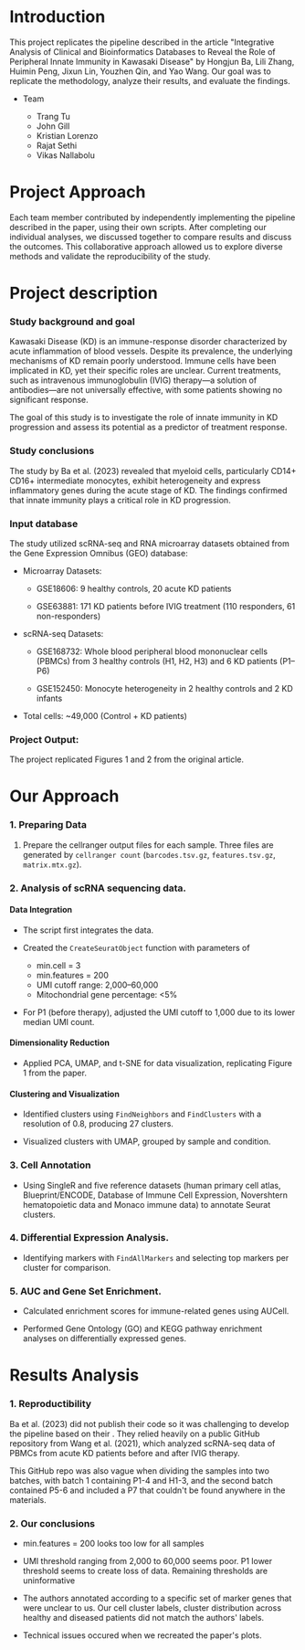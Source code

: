 # Introduction

This project replicates the pipeline described in the article "Integrative Analysis of Clinical and Bioinformatics Databases to Reveal the Role of Peripheral Innate Immunity in Kawasaki Disease" by Hongjun Ba, Lili Zhang, Huimin Peng, Jixun Lin, Youzhen Qin, and Yao Wang. Our goal was to replicate the methodology, analyze their results, and evaluate the findings.

* Team 

    * Trang Tu
    * John Gill
    * Kristian Lorenzo
    * Rajat Sethi
    * Vikas Nallabolu

# Project Approach

Each team member contributed by independently implementing the pipeline described in the paper, using their own scripts. After completing our individual analyses, we discussed together to compare results and discuss the outcomes. This collaborative approach allowed us to explore diverse methods and validate the reproducibility of the study.

# Project description

### Study background and goal

Kawasaki Disease (KD) is an immune-response disorder characterized by acute inflammation of blood vessels. Despite its prevalence, the underlying mechanisms of KD remain poorly understood. Immune cells have been implicated in KD, yet their specific roles are unclear. Current treatments, such as intravenous immunoglobulin (IVIG) therapy—a solution of antibodies—are not universally effective, with some patients showing no significant response.

The goal of this study is to investigate the role of innate immunity in KD progression and assess its potential as a predictor of treatment response.

### Study conclusions

The study by Ba et al. (2023) revealed that myeloid cells, particularly CD14+ CD16+ intermediate monocytes, exhibit heterogeneity and express inflammatory genes during the acute stage of KD. The findings confirmed that innate immunity plays a critical role in KD progression.

### Input database

The study utilized scRNA-seq and RNA microarray datasets obtained from the Gene Expression Omnibus (GEO) database:

* Microarray Datasets:

    * GSE18606: 9 healthy controls, 20 acute KD patients

    * GSE63881: 171 KD patients before IVIG treatment (110 responders, 61 non-responders)

* scRNA-seq Datasets:

    * GSE168732: Whole blood peripheral blood mononuclear cells (PBMCs) from 3 healthy controls (H1, H2, H3) and 6 KD patients (P1–P6)

    * GSE152450: Monocyte heterogeneity in 2 healthy controls and 2 KD infants

* Total cells: ~49,000 (Control + KD patients)

### Project Output: 

The project replicated Figures 1 and 2 from the original article.

# Our Approach

### 1. Preparing Data

1. Prepare the cellranger output files for each sample. Three files are generated by `cellranger count` (`barcodes.tsv.gz`, `features.tsv.gz`, `matrix.mtx.gz`). 

### 2. Analysis of scRNA sequencing data. 

#### Data Integration

* The script first integrates the data. 
    
* Created the `CreateSeuratObject` function with parameters of 

    * min.cell = 3
    * min.features = 200 
    * UMI cutoff range: 2,000–60,000
    * Mitochondrial gene percentage: <5%

 * For P1 (before therapy), adjusted the UMI cutoff to 1,000 due to its lower median UMI count. 

 #### Dimensionality Reduction

 * Applied PCA, UMAP, and t-SNE for data visualization, replicating Figure 1 from the paper.

#### Clustering and Visualization

* Identified clusters using `FindNeighbors` and `FindClusters` with a resolution of 0.8, producing 27 clusters.

* Visualized clusters with UMAP, grouped by sample and condition.

### 3. Cell Annotation

* Using SingleR and five reference datasets (human primary cell atlas, Blueprint/ENCODE, Database of Immune Cell Expression, Novershtern hematopoietic data and Monaco immune data) to annotate Seurat clusters. 

### 4. Differential Expression Analysis. 

 * Identifying markers with `FindAllMarkers` and selecting top markers per cluster for comparison. 

### 5. AUC and Gene Set Enrichment. 

* Calculated enrichment scores for immune-related genes using AUCell.

* Performed Gene Ontology (GO) and KEGG pathway enrichment analyses on differentially expressed genes.

# Results Analysis

### 1. Reproductibility 

Ba et al. (2023) did not publish their code so it was challenging to develop the pipeline based on their . They relied heavily on a public GitHub repository from Wang et al. (2021), which analyzed scRNA-seq data of PBMCs from acute KD patients before and after IVIG therapy. 

This GitHub repo was also vague when dividing the samples into two batches, with batch 1 containing P1-4 and H1-3, and the second batch contained P5-6 and included a P7 that couldn't be found anywhere in the materials. 

### 2. Our conclusions

* min.features = 200 looks too low for all samples

* UMI threshold ranging from 2,000 to 60,000 seems poor. P1 lower threshold seems to create loss of data. Remaining thresholds are uninformative

* The authors annotated according to a specific set of marker genes that were unclear to us. Our cell cluster labels, cluster distribution across healthy and diseased patients did not match the authors' labels. 

* Technical issues occured when we recreated the paper's plots.









    

